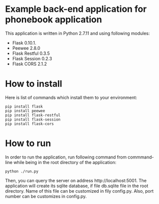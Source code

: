 # Example back-end application for phonebook application

This application is written in Python 2.7.11 and using following modules:

* Flask 0.10.1.
* Peewee 2.8.0
* Flask Restful 0.3.5
* Flask Session 0.2.3
* Flask CORS 2.1.2

# How to install

Here is list of commands which install them to your environment:

```
pip install flask
pip install peewee
pip install flask-restful
pip install flask-session
pip install flask-cors
```

# How to run

In order to run the application, run following command from commmand-line while being in the root directory of the application:

```
python ./run.py
```
Then, you can query the server on address http://localhost:5001. The application will create its sqlite database, if file db.sqlite file in the root directory. Name of this file can be customized in fily config.py. Also, port number can be customizes in config.py.
